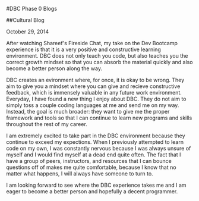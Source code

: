 #DBC Phase 0 Blogs

##Cultural Blog

October 29, 2014

After watching Shareef's Fireside Chat, my take on the Dev Bootcamp experience is that it is a very positive and constructive learning environment. DBC does not only teach you code, but also teaches you the correct growth mindset so that you can absorb the material quickly and also become a better person along the way.

DBC creates an evironment where, for once, it is okay to be wrong. They aim to give you a mindset where you can give and recieve constructive feedback, which is immensely valuable in any future work environment. Everyday, I have found a new thing I enjoy about DBC. They do not aim to simply toss a couple coding languages at me and send me on my way. Instead, the goal is much broader: they want to give me the proper framework and tools so that I can continue to learn new programs and skills throughout the rest of my career. 

I am extremely excited to take part in the DBC environment because they continue to exceed my expections. When I previously attempted to learn code on my own, I was constantly nervous because I was always unsure of myself and I would find myself at a dead end quite often. The fact that I have a group of peers, instructors, and resources that I can bounce questions off of makes me quite comfortable, because I know that no matter what happens, I will always have someone to turn to. 

I am looking forward to see where the DBC experience takes me and I am eager to become a better person and hopefully a decent programmer.